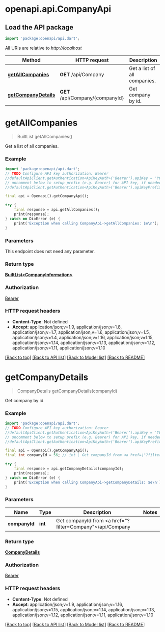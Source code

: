 # openapi.api.CompanyApi

## Load the API package
```dart
import 'package:openapi/api.dart';
```

All URIs are relative to *http://localhost*

Method | HTTP request | Description
------------- | ------------- | -------------
[**getAllCompanies**](CompanyApi.md#getallcompanies) | **GET** /api/Company | Get a list of all companies.
[**getCompanyDetails**](CompanyApi.md#getcompanydetails) | **GET** /api/Company/{companyId} | Get company by id.


# **getAllCompanies**
> BuiltList<CompanyInformation> getAllCompanies()

Get a list of all companies.

### Example
```dart
import 'package:openapi/api.dart';
// TODO Configure API key authorization: Bearer
//defaultApiClient.getAuthentication<ApiKeyAuth>('Bearer').apiKey = 'YOUR_API_KEY';
// uncomment below to setup prefix (e.g. Bearer) for API key, if needed
//defaultApiClient.getAuthentication<ApiKeyAuth>('Bearer').apiKeyPrefix = 'Bearer';

final api = Openapi().getCompanyApi();

try {
    final response = api.getAllCompanies();
    print(response);
} catch on DioError (e) {
    print('Exception when calling CompanyApi->getAllCompanies: $e\n');
}
```

### Parameters
This endpoint does not need any parameter.

### Return type

[**BuiltList&lt;CompanyInformation&gt;**](CompanyInformation.md)

### Authorization

[Bearer](../README.md#Bearer)

### HTTP request headers

 - **Content-Type**: Not defined
 - **Accept**: application/json;v=1.9, application/json;v=1.8, application/json;v=1.7, application/json;v=1.6, application/json;v=1.5, application/json;v=1.4, application/json;v=1.16, application/json;v=1.15, application/json;v=1.14, application/json;v=1.13, application/json;v=1.12, application/json;v=1.11, application/json;v=1.10

[[Back to top]](#) [[Back to API list]](../README.md#documentation-for-api-endpoints) [[Back to Model list]](../README.md#documentation-for-models) [[Back to README]](../README.md)

# **getCompanyDetails**
> CompanyDetails getCompanyDetails(companyId)

Get company by id.

### Example
```dart
import 'package:openapi/api.dart';
// TODO Configure API key authorization: Bearer
//defaultApiClient.getAuthentication<ApiKeyAuth>('Bearer').apiKey = 'YOUR_API_KEY';
// uncomment below to setup prefix (e.g. Bearer) for API key, if needed
//defaultApiClient.getAuthentication<ApiKeyAuth>('Bearer').apiKeyPrefix = 'Bearer';

final api = Openapi().getCompanyApi();
final int companyId = 56; // int | Get companyId from <a href=\"?filter=Company\">/api/Company</a>

try {
    final response = api.getCompanyDetails(companyId);
    print(response);
} catch on DioError (e) {
    print('Exception when calling CompanyApi->getCompanyDetails: $e\n');
}
```

### Parameters

Name | Type | Description  | Notes
------------- | ------------- | ------------- | -------------
 **companyId** | **int**| Get companyId from <a href=\"?filter=Company\">/api/Company</a> | 

### Return type

[**CompanyDetails**](CompanyDetails.md)

### Authorization

[Bearer](../README.md#Bearer)

### HTTP request headers

 - **Content-Type**: Not defined
 - **Accept**: application/json;v=1.9, application/json;v=1.16, application/json;v=1.15, application/json;v=1.14, application/json;v=1.13, application/json;v=1.12, application/json;v=1.11, application/json;v=1.10

[[Back to top]](#) [[Back to API list]](../README.md#documentation-for-api-endpoints) [[Back to Model list]](../README.md#documentation-for-models) [[Back to README]](../README.md)

